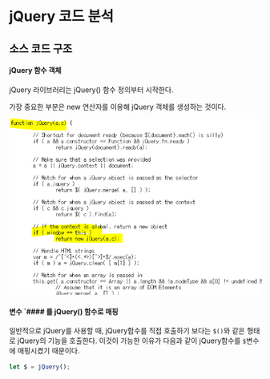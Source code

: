 # jQuery 코드 분석



## 소스 코드 구조

#### jQuery 함수 객체

jQuery 라이브러리는 jQuery() 함수 정의부터 시작한다.

가장 중요한 부분은 new 연산자를 이용해 jQuery 객체를 생성하는 것이다.

![ex_screenShot](./img/jQuery-코드분석1.png)



#### 변수 `####  를 jQuery() 함수로 매핑

일반적으로 jQuery를 사용할 때, jQuery함수를 직접 호출하기 보다는 `$()`와 같은 형태로 jQuery의 기능을 호출한다. 이것이 가능한 이유가 다음과 같이 jQuery함수를 `$`변수에 매핑시켰기 때문이다.

```javascript
let $ = jQuery();
```

